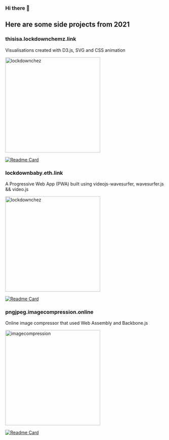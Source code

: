 ### Hi there 👋
## Here are some side projects from 2021

### thisisa.lockdownchemz.link

Visualisations created with D3.js, SVG and CSS animation

<a href="https://thisisa.lockdownchemz.link/"><img src="https://bdec31521c28f58d04a0-f919f4c862fd2770d5d9ff992baca219.ssl.cf3.rackcdn.com/chemz.gif" alt="lockdownchez" width="300"></a>

[![Readme Card](https://github-readme-stats.vercel.app/api/pin/?username=TCotton&repo=lockdownchemz)](https://github.com/TCotton/lockdownchemz)

### lockdownbaby.eth.link

A Progressive Web App (PWA) built using videojs-wavesurfer, wavesurfer.js && video.js

<a href="https://lockdownbaby.eth.link/"><img src="https://bdec31521c28f58d04a0-f919f4c862fd2770d5d9ff992baca219.ssl.cf3.rackcdn.com/lockdownbabylogo.gif" alt="lockdownchez" width="300"></a>

[![Readme Card](https://github-readme-stats.vercel.app/api/pin/?username=TCotton&repo=baby-lockdown)](https://github.com/TCotton/baby-lockdown)

### pngjpeg.imagecompression.online

Online image compressor that used Web Assembly and Backbone.js

<a href="https://pngjpeg.imagecompression.online/"><img src="https://bdec31521c28f58d04a0-f919f4c862fd2770d5d9ff992baca219.ssl.cf3.rackcdn.com/localhost_1234_.png" alt="imagecompression" width="300"></a>

[![Readme Card](https://github-readme-stats.vercel.app/api/pin/?username=TCotton&repo=LightningWASM)](https://github.com/TCotton/LightningWASM)

<!--
**TCotton/TCotton** is a ✨ _special_ ✨ repository because its `README.md` (this file) appears on your GitHub profile.

Here are some ideas to get you started:

- 🔭 I’m currently working on ...
- 🌱 I’m currently learning ...
- 👯 I’m looking to collaborate on ...
- 🤔 I’m looking for help with ...
- 💬 Ask me about ...
- 📫 How to reach me: ...
- 😄 Pronouns: ...
- ⚡ Fun fact: ...
-->
